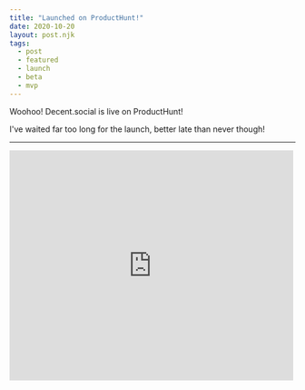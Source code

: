 ```yaml
---
title: "Launched on ProductHunt!"
date: 2020-10-20
layout: post.njk
tags:
  - post
  - featured
  - launch
  - beta
  - mvp
---
```


Woohoo! Decent.social is live on ProductHunt!

I've waited far too long for the launch, better late than never though!

---

<iframe style="border: none;" src="https://cards.producthunt.com/cards/posts/271752?v=1" width="500" height="405" frameborder="0" scrolling="no" allowfullscreen></iframe>
